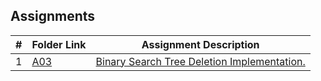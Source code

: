 ##  Assignments

|   #   | Folder Link                   | Assignment Description                                                             |
| :---: | ----------------------------- | -----------------------------------------------------------------------------------|
|   1   | [A03](./A03)                  | [Binary Search Tree Deletion Implementation.](./A03/README.md)                     |

